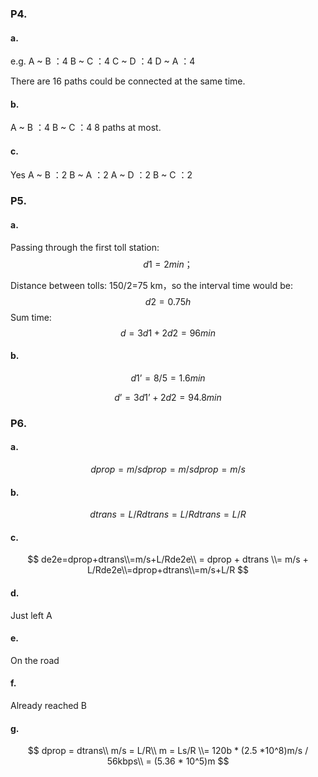 ### P4.

#### a.

e.g.
A ~ B ：4 
B ~ C ：4 
C ~ D ：4 
D ~ A ：4 

There are 16 paths could be connected at the same time.

#### b.

A ~ B ：4 
B ~ C ：4 
8 paths at most.

#### c.

Yes
A ~ B ：2 
B ~ A ：2 
A ~ D ：2 
B ~ C ：2 

### P5.

#### a.

Passing through the first toll station:
$$
d1 = 2min；
$$

Distance between tolls: 150/2=75 km，so the interval time would be:
$$
d2 = 0.75 h
$$
Sum time:
$$
d = 3d1 + 2d2 = 96min
$$

#### b.

$$
d1’ = 8 / 5 = 1.6min
$$

$$
d’ = 3d1’ + 2d2 = 94.8min
$$

### P6.

#### a.

$$
dprop=m/sdprop = m/sdprop=m/s
$$

#### b.

$$
dtrans=L/Rdtrans = L/Rdtrans=L/R
$$

#### c.

$$
de2e=dprop+dtrans\\=m/s+L/Rde2e\\ = dprop + dtrans \\= m/s + L/Rde2e\\=dprop+dtrans\\=m/s+L/R
$$



#### d.

Just left A

#### e.

On the road

#### f.

Already reached B

#### g.

$$
dprop = dtrans\\
m/s = L/R\\
m = Ls/R \\= 120b * (2.5 *10^8)m/s / 56kbps\\ = (5.36 * 10^5)m
$$

